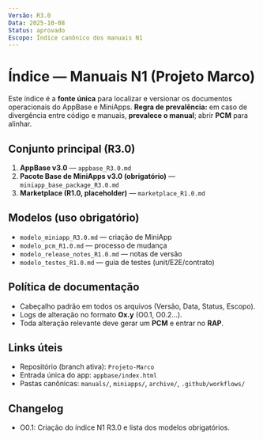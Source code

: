 ```yaml
---
Versão: R3.0
Data: 2025-10-08
Status: aprovado
Escopo: Índice canônico dos manuais N1
---
```

# Índice — Manuais N1 (Projeto Marco)

Este índice é a **fonte única** para localizar e versionar os documentos operacionais do AppBase e MiniApps.
**Regra de prevalência:** em caso de divergência entre código e manuais, **prevalece o manual**; abrir **PCM** para alinhar.

## Conjunto principal (R3.0)
1. **AppBase v3.0** — `appbase_R3.0.md`
2. **Pacote Base de MiniApps v3.0 (obrigatório)** — `miniapp_base_package_R3.0.md`
3. **Marketplace (R1.0, placeholder)** — `marketplace_R1.0.md`

## Modelos (uso obrigatório)
- `modelo_miniapp_R3.0.md` — criação de MiniApp
- `modelo_pcm_R1.0.md` — processo de mudança
- `modelo_release_notes_R1.0.md` — notas de versão
- `modelo_testes_R1.0.md` — guia de testes (unit/E2E/contrato)

## Política de documentação
- Cabeçalho padrão em todos os arquivos (Versão, Data, Status, Escopo).
- Logs de alteração no formato **Ox.y** (O0.1, O0.2…).
- Toda alteração relevante deve gerar um **PCM** e entrar no **RAP**.

## Links úteis
- Repositório (branch ativa): `Projeto-Marco`
- Entrada única do app: `appbase/index.html`
- Pastas canônicas: `manuals/`, `miniapps/`, `archive/`, `.github/workflows/`



## Changelog
- O0.1: Criação do índice N1 R3.0 e lista dos modelos obrigatórios.
